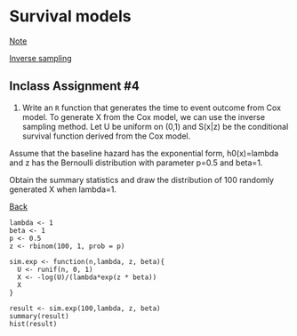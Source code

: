 # Survival models
[Note](https://younghhk.github.io/STAT_COMP/M2_Surv.html#1)

[Inverse sampling](https://app.box.com/s/rv8u5fa7btrluqzfo3k10wn10lk2kc45)
## Inclass Assignment #4 


1. Write an `R` function that generates the time to event outcome from Cox model.
To generate X from the Cox model, we can use the inverse sampling method.
 Let U be uniform on (0,1) and S(x|z) be the conditional survival function derived from the Cox model.

Assume that the baseline hazard has the exponential form,
h0(x)=lambda and z has the Bernoulli distribution with parameter p=0.5 and beta=1.

Obtain the summary statistics and draw the distribution of 100 randomly generated X when lambda=1.


[Back](https://github.com/younghhk/STAT_COMP/)

```
lambda <- 1
beta <- 1
p <- 0.5
z <- rbinom(100, 1, prob = p)

sim.exp <- function(n,lambda, z, beta){
  U <- runif(n, 0, 1)
  X <- -log(U)/(lambda*exp(z * beta))
  X
}

result <- sim.exp(100,lambda, z, beta)
summary(result)
hist(result)
```
